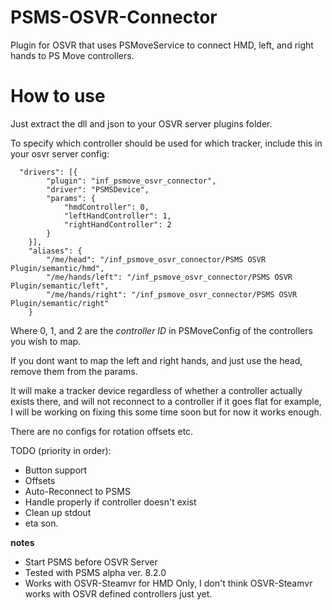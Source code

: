 # PSMS-OSVR-Connector
Plugin for OSVR that uses PSMoveService to connect HMD, left, and right hands to PS Move controllers.

# How to use 
Just extract the dll and json to your OSVR server plugins folder.

To specify which controller should be used for which tracker, include this in your osvr server config:
```
  "drivers": [{
		"plugin": "inf_psmove_osvr_connector",
		"driver": "PSMSDevice",
		"params": {
			"hmdController": 0,
			"leftHandController": 1,
			"rightHandController": 2
		}
	}],
	"aliases": {
		"/me/head": "/inf_psmove_osvr_connector/PSMS OSVR Plugin/semantic/hmd",
		"/me/hands/left": "/inf_psmove_osvr_connector/PSMS OSVR Plugin/semantic/left",
		"/me/hands/right": "/inf_psmove_osvr_connector/PSMS OSVR Plugin/semantic/right"
	}
```

Where 0, 1, and 2 are the *controller ID* in PSMoveConfig of the controllers you wish to map.

If you dont want to map the left and right hands, and just use the head, remove them from the params.

It will make a tracker device regardless of whether a controller actually exists there, and will not reconnect to a controller if it goes flat for example, I will be working on fixing this some time soon but for now it works enough.

There are no configs for rotation offsets etc. 

TODO (priority in order):
- Button support
- Offsets
- Auto-Reconnect to PSMS
- Handle properly if controller doesn't exist
- Clean up stdout
- eta son.

**notes**
- Start PSMS before OSVR Server
- Tested with PSMS alpha ver. 8.2.0
- Works with OSVR-Steamvr for HMD Only, I don't think OSVR-Steamvr works with OSVR defined controllers just yet.
